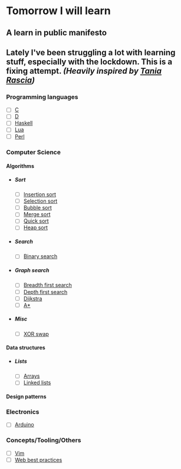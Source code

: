 # Tomorrow I will learn
## A learn in public manifesto

Lately I've been struggling a lot with learning stuff, especially with the lockdown.
This is a fixing attempt.
_(Heavily inspired by [Tania Rascia](https://www.taniarascia.com/learn/))_
---
### Programming languages
- [ ] [C](#)
- [ ] [D](#)
- [ ] [Haskell](#)
- [ ] [Lua](#)
- [ ] [Perl](#)

### Computer Science
#### Algorithms
- ##### Sort
  - [ ] [Insertion sort](#)
  - [ ] [Selection sort](#)
  - [ ] [Bubble sort](#)
  - [ ] [Merge sort](#)
  - [ ] [Quick sort](#)
  - [ ] [Heap sort](#)
- ##### Search
  - [ ] [Binary search](#)
- ##### Graph search
  - [ ] [Breadth first search](#)
  - [ ] [Depth first search](#)
  - [ ] [Dijkstra](#)
  - [ ] [A*](#)
- ##### Misc
  - [ ] [XOR swap](#)
#### Data structures
- ##### Lists
  - [ ] [Arrays](#)
  - [ ] [Linked lists](#)
#### Design patterns
### Electronics
- [ ] [Arduino](#)

### Concepts/Tooling/Others
- [ ] [Vim](#)
- [ ] [Web best practices](#)
